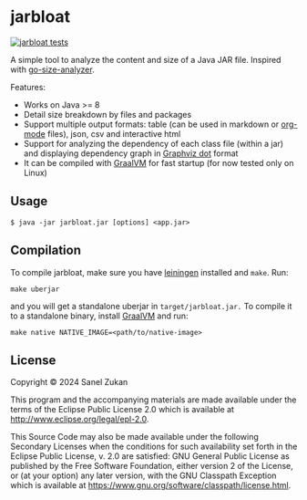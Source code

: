 # jarbloat
[![jarbloat tests](https://github.com/sanel/jarbloat/actions/workflows/test.yml/badge.svg)](https://github.com/sanel/jarbloat/actions)

A simple tool to analyze the content and size of a Java JAR file. Inspired with [go-size-analyzer](https://github.com/Zxilly/go-size-analyzer).

Features:
 * Works on Java >= 8
 * Detail size breakdown by files and packages
 * Support multiple output formats: table (can be used in markdown or
   [org-mode](https://orgmode.org/) files), json, csv and interactive html
 * Support for analyzing the dependency of each class file (within a jar) and
   displaying dependency graph in [Graphviz dot](https://graphviz.org/) format
 * It can be compiled with [GraalVM](https://www.graalvm.org/) for
   fast startup (for now tested only on Linux)

## Usage

```
$ java -jar jarbloat.jar [options] <app.jar>
```

## Compilation

To compile jarbloat, make sure you have
[leiningen](https://leiningen.org/) installed and `make`. Run:

```
make uberjar
```

and you will get a standalone uberjar in `target/jarbloat.jar.` To
compile it to a standalone binary, install
[GraalVM](https://www.graalvm.org/) and run:

```
make native NATIVE_IMAGE=<path/to/native-image>
```

## License

Copyright © 2024 Sanel Zukan

This program and the accompanying materials are made available under the
terms of the Eclipse Public License 2.0 which is available at
http://www.eclipse.org/legal/epl-2.0.

This Source Code may also be made available under the following Secondary
Licenses when the conditions for such availability set forth in the Eclipse
Public License, v. 2.0 are satisfied: GNU General Public License as published by
the Free Software Foundation, either version 2 of the License, or (at your
option) any later version, with the GNU Classpath Exception which is available
at https://www.gnu.org/software/classpath/license.html.
